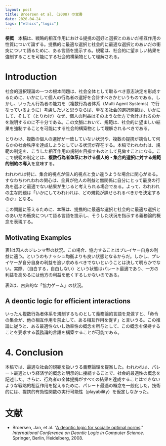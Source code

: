 ```yaml
---
layout: post
title: Broersen et al. (2008) の覚書
date: 2020-04-24
tags: ["ethics","logic"]
---
```


**梗概**　本稿は、戦略的相互作用における提携の選好と選択とのあいだ相互作用の性質について論ずる。提携的に最適な選択と社会的に最適な選択とのあいだの衝突について語るために、ある言語を提示する。規範は、社会的に望ましい結果を強制することを可能にする社会的構築物として理解される。

# Introduction
社会的選択理論の一つの根本問題は、社会全体として取るべき意志決定を形成するために、いかにして個人の行為者の選好を合計すべきかというものである。しかし、いったん行為者の能力を（複数行為者体系（Multi Agent Systems）で行なっているように）考慮したいと思うならば、単なる社会的選択関数は、いかにして、そして（とりわけ）なぜ、個人の利益はそのような仕方で合計されるのかを説明するのに不十分である。この文脈において、規範は、社会的に望ましい結果を強制することを可能にする社会的構築物として理解されるべきである。

とりわけ、複数の個人の選好が一致していない状況や、複数の提携が競合して何らかの社会秩序を達成しようとしている状況が存在する。本稿でわれわれは、規範の制定を、こうした相互作用の規制を目指すものとして見做すことになる。ここで規範の制定とは、**複数行為者体系における個人的・集合的選択に対する規範的制約の導入**を意味する。

われわれは特に、集合的視点が個人的視点と食い違うような場合に関心がある。すなわちわれわれの関心は、全員が他人の利益と無関係に自分にとって最良の行為を選ぶと最適でない結果が生じると考えられる場合である。よって、われわれの主な問題は「いかにしてわれわれは、どの規範が課せられるべきかを決定するのか」となる。

この問題に答えるために、本稿は、提携的に最適な選択と社会的に最適な選択とのあいだの衝突について語る言語を提示し、そうした状況を指示する義務論的概念を表現する。

## Motivating Examples
表1は囚人のジレンマ型の状況。この場合、協力することはプレイヤー自身の利益に適う。というのもナッシュ均衡よりも良い状態となるからだ。しかし、プレイヤーが自分自身の利益を追い求めるべきでないということは決して明らかでない。実際、（自白する，自白しない）という状態はパレート最適であり、一方の利益を高めるには他方の利益を低くするしかないのである。

表2は、古典的な「協力ゲーム」の状況。

## A deontic logic for efficient interactions
いったん複数行為者体系を規制するものとして義務論的言語を見做すと、「命令の集合が、他の相互作用を禁止して、ある相互作用を促す」と言いうる。この推論に従うと、ある最適性ないし効率性の概念を所与として、この概念を保持することを要求する義務論的言語を構築することが可能である。

# 4. Conclusion
本稿では、最適な社会的規範を扱いうる義務論理を提案した。われわれは、パレート最適という経済学的概念と明示的に接続することで、社会的最適性の概念を記述した。さらに、行為者の全体提携がすべての結果を達成することはできないような戦略的相互作用を捉えるために、パレート最適の概念を一般化した。技術的には、提携的有効性関数の実行可能性（playability）を仮定しなかった。

# 文献
- Broersen, Jan, et al. "[A deontic logic for socially optimal norms](https://www.researchgate.net/publication/220702381_A_Deontic_Logic_for_Socially_Optimal_Norms)." *International Conference on Deontic Logic in Computer Science*. Springer, Berlin, Heidelberg, 2008.
